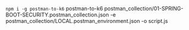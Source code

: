 `npm i -g postman-to-k6`
postman-to-k6 postman_collection/01-SPRING-BOOT-SECURITY.postman_collection.json -e postman_collection/LOCAL.postman_environment.json -o script.js